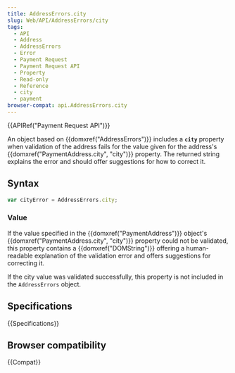 ```yaml
---
title: AddressErrors.city
slug: Web/API/AddressErrors/city
tags:
  - API
  - Address
  - AddressErrors
  - Error
  - Payment Request
  - Payment Request API
  - Property
  - Read-only
  - Reference
  - city
  - payment
browser-compat: api.AddressErrors.city
---
```

{{APIRef("Payment Request API")}}

An object based on {{domxref("AddressErrors")}} includes a **`city`** property when validation of the address fails for the value given for the address's {{domxref("PaymentAddress.city", "city")}} property. The returned string explains the error and should offer suggestions for how to correct it.

## Syntax

```js
var cityError = AddressErrors.city;
```

### Value

If the value specified in the {{domxref("PaymentAddress")}} object's {{domxref("PaymentAddress.city", "city")}} property could not be validated, this property contains a {{domxref("DOMString")}} offering a human-readable explanation of the validation error and offers suggestions for correcting it.

If the city value was validated successfully, this property is not included in the `AddressErrors` object.

## Specifications

{{Specifications}}

## Browser compatibility

{{Compat}}
